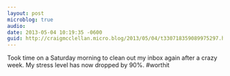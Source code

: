 ```yaml
---
layout: post
microblog: true
audio: 
date: 2013-05-04 10:19:35 -0600
guid: http://craigmcclellan.micro.blog/2013/05/04/t330718359089975297.html
---
```

Took time on a Saturday morning to clean out my inbox again after a crazy week. My stress level has now dropped by 90%. #worthit
